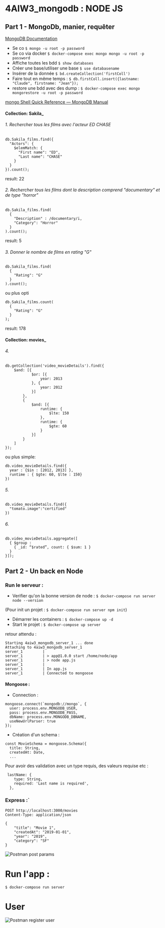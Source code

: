 # 4AIW3_mongodb : NODE JS 


## Part 1 - MongoDb, manier, requêter

[MongoDB Documentation](https://docs.mongodb.com/)

- Se co `$ mongo -u root -p password`
- Se co via docker `$ docker-compose exec mongo mongo -u root -p password`
- Affiche toutes les bdd `$ show databases`
- Créer une base/utiliser une base `$ use databasename`
- Insérer de la donnée `$ bd.createCollection('firstColl')`
- Faire tout en même temps : `$ db.firstColl.insert({lastname: "Claude", firstname: "Jean"});`
- restore une bdd avec des dump : `$ docker-compose exec mongo mongorestore -u root -p password`

[mongo Shell Quick Reference — MongoDB Manual](https://docs.mongodb.com/manual/reference/mongo-shell/)

#### Collection: Sakila_
###### 1. Rechercher tous les films avec l'acteur ED CHASE
```
db.Sakila_films.find({ 
  "Actors": { 
    $elemMatch: { 
      "First name": "ED", 
      "Last name": "CHASE" 
    } 
  }
}).count();
```
result: 22

###### 2. Rechercher tous les films dont la description comprend "documentary" et de type "horror"
```
db.Sakila_films.find(
  {
    "Description" : /documentary/i,
    "Category": "Horror"
  }
).count();
```
result: 5

###### 3. Donner le nombre de films en rating "G"
```
db.Sakila_films.find(
  {
    "Rating": "G"
  }
).count();
```
ou plus opti
```
db.Sakila_films.count(
  {
    "Rating": "G"
  }
);
```
result: 178

#### Collection: movies_
###### 4.
```
db.getCollection('video_movieDetails').find({
    $and: [{
            $or: [{
                year: 2013
            }, {
                year: 2012
            }]
        },
        {
            $and: [{
                runtime: {
                    $lte: 150
                },
                runtime: {
                    $gte: 60
                }
            }]
        }
    ]
});
```
ou plus simple:
```
db.video_movieDetails.find({ 
  year : {$in : [2012, 2013] }, 
  runtime : { $gte: 60, $lte : 150}
})
```
###### 5. 
```
db.video_movieDetails.find({ 
  "tomato.image":"certified"
})
```
###### 6. 
```
db.video_movieDetails.aggregate([
  { $group : 
    { _id: “$rated”, count: { $sum: 1 } 
  }
}]);
```

## Part 2 - Un back en Node

### Run le serveur : 
- Verifier qu'on la bonne version de node : `$ docker-compose run server node --version`

(Pour init un projet : `$ docker-compose run server npm init`)

- Démarrer les containers : `$ docker-compose up -d`
- Start le projet : `$ docker-compose up server`

retour attendu : 
```
Starting 4aiw3_mongodb_server_1 ... done
Attaching to 4aiw3_mongodb_server_1
server_1         | 
server_1         | > app@1.0.0 start /home/node/app
server_1         | > node app.js
server_1         | 
server_1         | In app.js
server_1         | Connected to mongoose
```

#### Mongoose :

- Connection : 
```
mongoose.connect(`mongodb://mongo`, {
  user: process.env.MONGODB_USER,
  pass: process.env.MONGODB_PASS,
  dbName: process.env.MONGODB_DBNAME,
  useNewUrlParser: true
});
```
- Création d'un schema :
```
const MovieSchema = mongoose.Schema({
  title: String,
  createdAt: Date,
  ...
```
Pour avoir des validation avec un type requis, des valeurs requise etc :
```
 lastName: {
    type: String,
    required: 'Last name is required',
  },
```

### Express :`

```
POST http://localhost:3000/movies
Content-Type: application/json

{
    "title": "Movie 1",
    "createdAt": "2019-01-01",
    "year": "2019",
    "category": "SF"
}
```

![Postman post params](images/postman-post-params.png)

# Run l'app : 
`$ docker-compose run server`

# User

![Postman register user](images/postman-register-user.png)